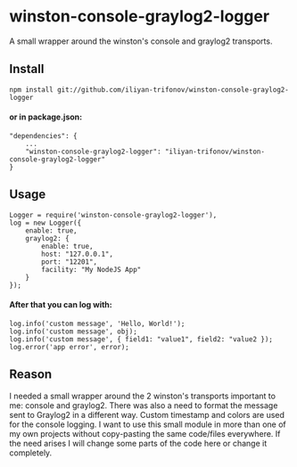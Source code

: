 # winston-console-graylog2-logger

A small wrapper around the winston's console and graylog2 transports.

## Install

    npm install git://github.com/iliyan-trifonov/winston-console-graylog2-logger

#### or in package.json:

    "dependencies": {
        ...
        "winston-console-graylog2-logger": "iliyan-trifonov/winston-console-graylog2-logger"
    }

## Usage

    Logger = require('winston-console-graylog2-logger'),
    log = new Logger({
        enable: true,
        graylog2: {
            enable: true,
            host: "127.0.0.1",
            port: "12201",
            facility: "My NodeJS App"
        }
    });
    
#### After that you can log with:

    log.info('custom message', 'Hello, World!');
    log.info('custom message', obj);
    log.info('custom message', { field1: "value1", field2: "value2 });
    log.error('app error', error);

## Reason

I needed a small wrapper around the 2 winston's transports important to me: console and graylog2.
There was also a need to format the message sent to Graylog2 in a different way.
Custom timestamp and colors are used for the console logging.
I want to use this small module in more than one of my own projects without copy-pasting the same code/files everywhere.
If the need arises I will change some parts of the code here or change it completely.
